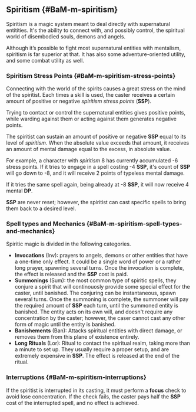 ## Spiritism {#BaM-m-spiritism}

Spiritism is a magic system meant to deal directly with
supernatural entitities. It's the ability to connect with, 
and possibly control, the spiritual world of disembodied
souls, demons and angels.

Although it’s possible to fight most supernatural
entities with mentalism, spiritism is far superior at that. It has also some
adventure-oriented utility, and some combat utility as well.
 
### Spiritism Stress Points {#BaM-m-spiritism-stress-points}
 
Connecting with the world of the spirits causes a great stress on the mind of
the spiritist. Each times a skill is used, the caster receives a certain amount
of positive or negative _spiritism stress points_ (**SSP**). 

Trying to contact or control the supernatural entities gives positive points, 
while warding against them or acting against them generates negative points.

The spiritist can sustain an amount of positive or negative **SSP** equal to 
its level of _spiritism_. When the absolute value exceeds that amount, it receives
an amount of mental damage equal to the excess, in absolute value.

For example, a character with _spiritism_ 8 has currently accumulated -6 stress points. 
If it tries to engage in a spell costing -4 **SSP**, it's count of **SSP** will go 
down to -8, and it will receive 2 points of typeless mental damage. 

If it tries the same spell again, being already at -8 **SSP**, it will now receive 4
mental **DP**.

**SSP** are never reset; however, the spiritist can cast specific spells to bring them 
back to a desired level.

### Spell types and Mechanics {#BaM-m-spiritism-spell-types-and-mechanics}

Spiritic magic is divided in the following categories.

* **Invocations** (Inv): prayers to angels, demons or other entities that have a one-time only
effect. It could be a single word of power or a rather long prayer, spawning several turns.
Once the invocation is complete, the effect is released and the **SSP** cost is paid.
* **Summonings** (Sum): the most common type of spiritic spells, they conjure a spirit that will
continouosly provide some special effect for the caster, until banished. The conjuring can be
instantaneous, spawn several turns. Once the summoning is complete, the summoner will pay the
required amount of **SSP** each turn, until the summoned entity is banished. The entity acts
on its own will, and doesn't require any concentration by the caster; however, the caser cannot
cast any other form of magic until the entity is banished.
* **Banishements** (Ban): Attacks spiritual entities with direct damage, or removes them from this
plane of existence entirely.
* **Long Rituals** (Lor): Ritual to contact the spiritual realm, taking more than a minute to set up.
They usually require a proper setup, and are extremely expensive in **SSP**. The effect is released at
the end of the ritual.

### Interruptions {#BaM-m-spiritism-interruptions}

If the spiritist is interrupted in its casting, it must perform a **focus** check to avoid lose concentration.
If the check fails, the caster pays half the **SSP** cost of the interrupted spell, and no effect is achieved.

